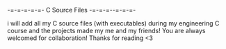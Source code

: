 -=-=-=-=-=- C Source Files -=-=-=--=-=-=-

i will add all my C source files (with executables) during my engineering C course and the projects made my me and my friends!
You are always welcomed for collaboration!
Thanks for reading <3 
